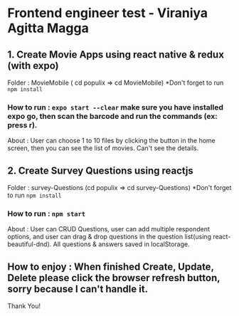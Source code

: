 # Frontend engineer test - Viraniya Agitta Magga

## 1. Create Movie Apps using react native & redux (with expo)
Folder : MovieMobile ( cd populix => cd MovieMobile) *Don't forget to run ` npm install `
### How to run : ` expo start --clear ` make sure you have installed expo go, then scan the barcode and run the commands (ex: press r).
About : User can choose 1 to 10 files by clicking the button in the home screen, then you can see the list of movies. Can't see the details.


## 2. Create Survey Questions using reactjs
Folder : survey-Questions (cd populix => cd survey-Questions) *Don't forget to run ` npm install `
### How to run : ` npm start `
About : User can CRUD Questions, user can add multiple respondent options, and user can drag & drop questions in the question list(using react-beautiful-dnd). 
All questions & answers saved in localStorage.
## How to enjoy : When finished Create, Update, Delete please click the browser refresh button, sorry because I can't handle it.

Thank You! 